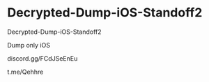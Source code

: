 # Decrypted-Dump-iOS-Standoff2
Decrypted-Dump-iOS-Standoff2

Dump only iOS

discord.gg/FCdJSeEnEu

t.me/Qehhre

